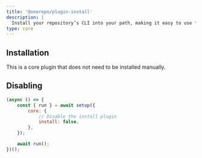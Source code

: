 ```yaml
---
title: '@onerepo/plugin-install'
description: |
  Install your repository’s CLI into your path, making it easy to use from anywhere!
type: core
---
```


## Installation

This is a core plugin that does not need to be installed manually.

## Disabling

```js
(async () => {
	const { run } = await setup({
		core: {
			// Disable the install plugin
			install: false,
		},
	});

	await run();
})();
```
